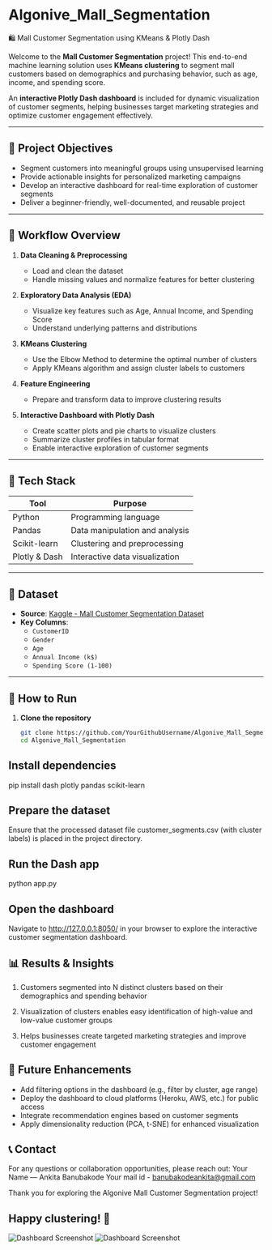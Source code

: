 # Algonive_Mall_Segmentation  
🛍️ Mall Customer Segmentation using KMeans & Plotly Dash

Welcome to the **Mall Customer Segmentation** project! This end-to-end machine learning solution uses **KMeans clustering** to segment mall customers based on demographics and purchasing behavior, such as age, income, and spending score.

An **interactive Plotly Dash dashboard** is included for dynamic visualization of customer segments, helping businesses target marketing strategies and optimize customer engagement effectively.

---

## 🎯 Project Objectives

- Segment customers into meaningful groups using unsupervised learning  
- Provide actionable insights for personalized marketing campaigns  
- Develop an interactive dashboard for real-time exploration of customer segments  
- Deliver a beginner-friendly, well-documented, and reusable project

---

## 🧠 Workflow Overview

1. **Data Cleaning & Preprocessing**  
   - Load and clean the dataset  
   - Handle missing values and normalize features for better clustering  

2. **Exploratory Data Analysis (EDA)**  
   - Visualize key features such as Age, Annual Income, and Spending Score  
   - Understand underlying patterns and distributions  

3. **KMeans Clustering**  
   - Use the Elbow Method to determine the optimal number of clusters  
   - Apply KMeans algorithm and assign cluster labels to customers  

4. **Feature Engineering**  
   - Prepare and transform data to improve clustering results  

5. **Interactive Dashboard with Plotly Dash**  
   - Create scatter plots and pie charts to visualize clusters  
   - Summarize cluster profiles in tabular format  
   - Enable interactive exploration of customer segments

---

## 🧪 Tech Stack

| Tool             | Purpose                          |
|------------------|---------------------------------|
| Python           | Programming language             |
| Pandas           | Data manipulation and analysis  |
| Scikit-learn     | Clustering and preprocessing    |
| Plotly & Dash    | Interactive data visualization  |

---

## 📂 Dataset

- **Source**: [Kaggle - Mall Customer Segmentation Dataset](https://www.kaggle.com/datasets/vjchoudhary7/customer-segmentation-tutorial)  
- **Key Columns**:  
  - `CustomerID`  
  - `Gender`  
  - `Age`  
  - `Annual Income (k$)`  
  - `Spending Score (1-100)`

---

## 🚀 How to Run

1. **Clone the repository**  
   ```bash
   git clone https://github.com/YourGithubUsername/Algonive_Mall_Segmentation.git
   cd Algonive_Mall_Segmentation

   
## Install dependencies

pip install dash plotly pandas scikit-learn


## Prepare the dataset
Ensure that the processed dataset file customer_segments.csv (with cluster labels) is placed in the project directory.

## Run the Dash app
python app.py


## Open the dashboard
Navigate to http://127.0.0.1:8050/
 in your browser to explore the interactive customer segmentation dashboard.

## 📊 Results & Insights

1. Customers segmented into N distinct clusters based on their demographics and spending behavior

2. Visualization of clusters enables easy identification of high-value and low-value customer groups

3. Helps businesses create targeted marketing strategies and improve customer engagement

## 🔮 Future Enhancements

- Add filtering options in the dashboard (e.g., filter by cluster, age range)
- Deploy the dashboard to cloud platforms (Heroku, AWS, etc.) for public access
- Integrate recommendation engines based on customer segments
- Apply dimensionality reduction (PCA, t-SNE) for enhanced visualization

## 📞 Contact
For any questions or collaboration opportunities, please reach out:
 Your Name — Ankita Banubakode
 Your mail id - banubakodeankita@gmail.com 
 
 

 Thank you for exploring the Algonive Mall Customer Segmentation project!
## Happy clustering! 🎉

![Dashboard Screenshot](assets/dashboard1.png)
![Dashboard Screenshot](assets/dashboard3.png)








 


